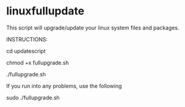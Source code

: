 # linuxfullupdate
This script will upgrade/update your linux system files and packages.

INSTRUCTIONS:

cd updatescript

chmod +x fullupgrade.sh

./fullupgrade.sh

If you run into any problems, use the following

sudo ./fullupgrade.sh
